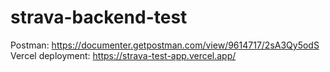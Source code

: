 # strava-backend-test

Postman: https://documenter.getpostman.com/view/9614717/2sA3Qy5odS
Vercel deployment: https://strava-test-app.vercel.app/
